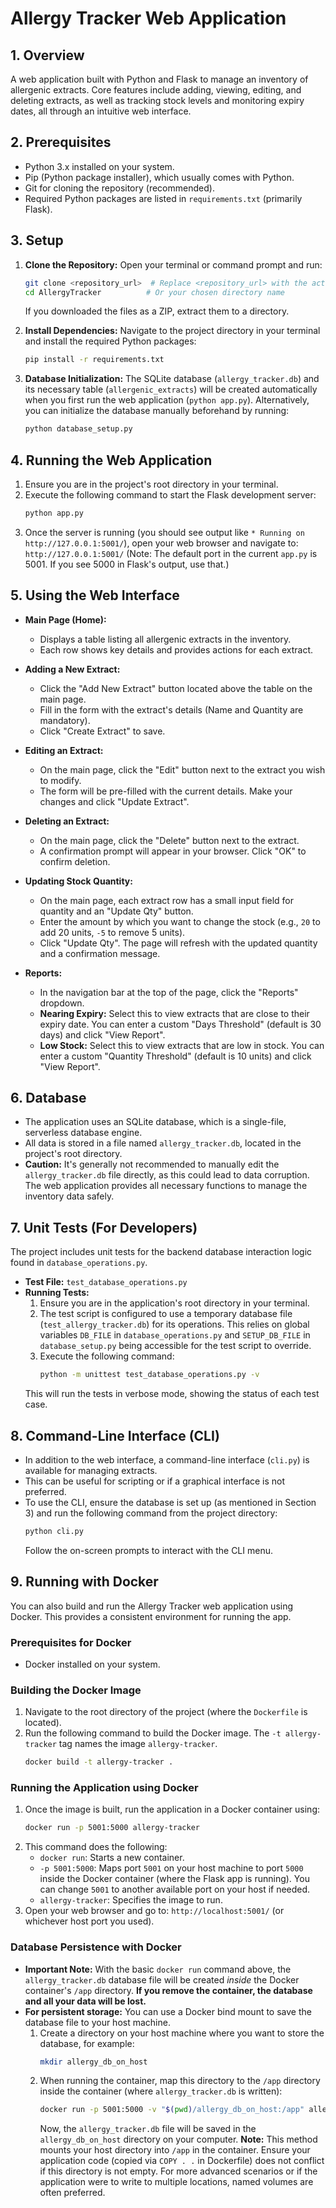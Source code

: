 # Allergy Tracker Web Application

## 1. Overview
A web application built with Python and Flask to manage an inventory of allergenic extracts.
Core features include adding, viewing, editing, and deleting extracts, as well as tracking stock levels and monitoring expiry dates, all through an intuitive web interface.

## 2. Prerequisites
-   Python 3.x installed on your system.
-   Pip (Python package installer), which usually comes with Python.
-   Git for cloning the repository (recommended).
-   Required Python packages are listed in `requirements.txt` (primarily Flask).

## 3. Setup
1.  **Clone the Repository:**
    Open your terminal or command prompt and run:
    ```bash
    git clone <repository_url>  # Replace <repository_url> with the actual URL
    cd AllergyTracker          # Or your chosen directory name
    ```
    If you downloaded the files as a ZIP, extract them to a directory.

2.  **Install Dependencies:**
    Navigate to the project directory in your terminal and install the required Python packages:
    ```bash
    pip install -r requirements.txt
    ```

3.  **Database Initialization:**
    The SQLite database (`allergy_tracker.db`) and its necessary table (`allergenic_extracts`) will be created automatically when you first run the web application (`python app.py`).
    Alternatively, you can initialize the database manually beforehand by running:
    ```bash
    python database_setup.py
    ```

## 4. Running the Web Application
1.  Ensure you are in the project's root directory in your terminal.
2.  Execute the following command to start the Flask development server:
    ```bash
    python app.py
    ```
3.  Once the server is running (you should see output like `* Running on http://127.0.0.1:5001/`), open your web browser and navigate to:
    `http://127.0.0.1:5001/`
    (Note: The default port in the current `app.py` is 5001. If you see 5000 in Flask's output, use that.)

## 5. Using the Web Interface
-   **Main Page (Home):**
    -   Displays a table listing all allergenic extracts in the inventory.
    -   Each row shows key details and provides actions for each extract.

-   **Adding a New Extract:**
    -   Click the "Add New Extract" button located above the table on the main page.
    -   Fill in the form with the extract's details (Name and Quantity are mandatory).
    -   Click "Create Extract" to save.

-   **Editing an Extract:**
    -   On the main page, click the "Edit" button next to the extract you wish to modify.
    -   The form will be pre-filled with the current details. Make your changes and click "Update Extract".

-   **Deleting an Extract:**
    -   On the main page, click the "Delete" button next to the extract.
    -   A confirmation prompt will appear in your browser. Click "OK" to confirm deletion.

-   **Updating Stock Quantity:**
    -   On the main page, each extract row has a small input field for quantity and an "Update Qty" button.
    -   Enter the amount by which you want to change the stock (e.g., `20` to add 20 units, `-5` to remove 5 units).
    -   Click "Update Qty". The page will refresh with the updated quantity and a confirmation message.

-   **Reports:**
    -   In the navigation bar at the top of the page, click the "Reports" dropdown.
    -   **Nearing Expiry:** Select this to view extracts that are close to their expiry date. You can enter a custom "Days Threshold" (default is 30 days) and click "View Report".
    -   **Low Stock:** Select this to view extracts that are low in stock. You can enter a custom "Quantity Threshold" (default is 10 units) and click "View Report".

## 6. Database
-   The application uses an SQLite database, which is a single-file, serverless database engine.
-   All data is stored in a file named `allergy_tracker.db`, located in the project's root directory.
-   **Caution:** It's generally not recommended to manually edit the `allergy_tracker.db` file directly, as this could lead to data corruption. The web application provides all necessary functions to manage the inventory data safely.

## 7. Unit Tests (For Developers)
The project includes unit tests for the backend database interaction logic found in `database_operations.py`.

-   **Test File:** `test_database_operations.py`
-   **Running Tests:**
    1.  Ensure you are in the application's root directory in your terminal.
    2.  The test script is configured to use a temporary database file (`test_allergy_tracker.db`) for its operations. This relies on global variables `DB_FILE` in `database_operations.py` and `SETUP_DB_FILE` in `database_setup.py` being accessible for the test script to override.
    3.  Execute the following command:
        ```bash
        python -m unittest test_database_operations.py -v
        ```
    This will run the tests in verbose mode, showing the status of each test case.

## 8. Command-Line Interface (CLI)
-   In addition to the web interface, a command-line interface (`cli.py`) is available for managing extracts.
-   This can be useful for scripting or if a graphical interface is not preferred.
-   To use the CLI, ensure the database is set up (as mentioned in Section 3) and run the following command from the project directory:
    ```bash
    python cli.py
    ```
    Follow the on-screen prompts to interact with the CLI menu.

## 9. Running with Docker

You can also build and run the Allergy Tracker web application using Docker. This provides a consistent environment for running the app.

### Prerequisites for Docker
- Docker installed on your system.

### Building the Docker Image
1.  Navigate to the root directory of the project (where the `Dockerfile` is located).
2.  Run the following command to build the Docker image. The `-t allergy-tracker` tag names the image `allergy-tracker`.
    ```bash
    docker build -t allergy-tracker .
    ```

### Running the Application using Docker
1.  Once the image is built, run the application in a Docker container using:
    ```bash
    docker run -p 5001:5000 allergy-tracker
    ```
2.  This command does the following:
    - `docker run`: Starts a new container.
    - `-p 5001:5000`: Maps port `5001` on your host machine to port `5000` inside the Docker container (where the Flask app is running). You can change `5001` to another available port on your host if needed.
    - `allergy-tracker`: Specifies the image to run.
3.  Open your web browser and go to: `http://localhost:5001/` (or whichever host port you used).

### Database Persistence with Docker
- **Important Note:** With the basic `docker run` command above, the `allergy_tracker.db` database file will be created *inside* the Docker container's `/app` directory. **If you remove the container, the database and all your data will be lost.**
- **For persistent storage:** You can use a Docker bind mount to save the database file to your host machine.
    1. Create a directory on your host machine where you want to store the database, for example:
       ```bash
       mkdir allergy_db_on_host
       ```
    2. When running the container, map this directory to the `/app` directory inside the container (where `allergy_tracker.db` is written):
       ```bash
       docker run -p 5001:5000 -v "$(pwd)/allergy_db_on_host:/app" allergy-tracker
       ```
       Now, the `allergy_tracker.db` file will be saved in the `allergy_db_on_host` directory on your computer.
    **Note:** This method mounts your host directory into `/app` in the container. Ensure your application code (copied via `COPY . .` in Dockerfile) does not conflict if this directory is not empty. For more advanced scenarios or if the application were to write to multiple locations, named volumes are often preferred.
